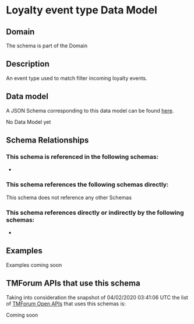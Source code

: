 # Loyalty event type Data Model

## Domain

The  schema is part of the  Domain

## Description

An event type used to match filter incoming loyalty events.

## Data model

A JSON Schema corresponding to this data model can be found
[here](https://github.com/tmforum-rand/schemas/blob/candidates/Product/LoyaltyEventType.schema.json).

No Data Model yet

## Schema Relationships

### This schema is referenced in the following schemas:

-

### This schema references the following schemas directly:

This schema does not reference any other Schemas

### This schema references directly or indirectly by the following schemas:

-



## Examples

Examples coming soon

## TMForum APIs that use this schema

Taking into consideration the snapshot of 04/02/2020 03:41:06 UTC the list of [TMForum Open APIs](https://www.tmforum.org/open-apis/) that uses this schemas is:

Coming soon